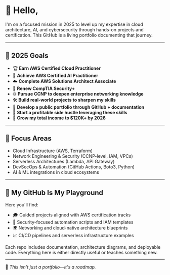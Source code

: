 # 👋 Hello,

I'm on a focused mission in 2025 to level up my expertise in cloud architecture, AI, and cybersecurity through hands-on projects and certification. This GitHub is a living portfolio documenting that journey.

---

## 🎯 2025 Goals

- 🏆 **Earn AWS Certified Cloud Practitioner**
- 🤖 **Achieve AWS Certified AI Practitioner**
- ☁️ **Complete AWS Solutions Architect Associate**
- 🔐 **Renew CompTIA Security+**
- 🌐 **Pursue CCNP to deepen enterprise networking knowledge**
- 🛠️ **Build real-world projects to sharpen my skills**
- 📁 **Develop a public portfolio through GitHub + documentation**
- 💼 **Start a profitable side hustle leveraging these skills**
- 💸 **Grow my total income to $120K+ by 2026**

---

## 🧪 Focus Areas

- Cloud Infrastructure (AWS, Terraform)
- Network Engineering & Security (CCNP-level, IAM, VPCs)
- Serverless Architectures (Lambda, API Gateway)
- DevSecOps & Automation (GitHub Actions, Boto3, Python)
- AI & ML integrations in cloud ecosystems

---

## 🧰 My GitHub Is My Playground

Here you'll find:
- 🎓 Guided projects aligned with AWS certification tracks
- 🔐 Security-focused automation scripts and IAM templates
- 🌍 Networking and cloud-native architecture blueprints
- 📈 CI/CD pipelines and serverless infrastructure examples

Each repo includes documentation, architecture diagrams, and deployable code. Everything here is either directly useful or teaches something new.

---

🧭 *This isn't just a portfolio—it's a roadmap.*

